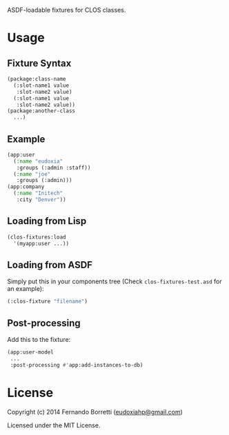 ASDF-loadable fixtures for CLOS classes.

# Usage

## Fixture Syntax

```lisp
(package:class-name
  (:slot-name1 value
   :slot-name2 value)
  (:slot-name1 value
   :slot-name2 value))
(package:another-class
  ...)
```

## Example

```lisp
(app:user
  (:name "eudoxia"
   :groups (:admin :staff))
  (:name "joe"
   :groups (:admin)))
(app:company
  (:name "Initech"
   :city "Denver"))
```

## Loading from Lisp

```lisp
(clos-fixtures:load
  '(myapp:user ...))
```

## Loading from ASDF

Simply put this in your components tree (Check `clos-fixtures-test.asd` for an example):

```lisp
(:clos-fixture "filename")
```

## Post-processing

Add this to the fixture:

```lisp
(app:user-model
 ...
 :post-processing #'app:add-instances-to-db)
```

# License

Copyright (c) 2014 Fernando Borretti (eudoxiahp@gmail.com)

Licensed under the MIT License.
